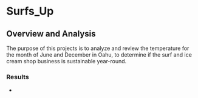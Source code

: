 # Surfs_Up

## Overview and Analysis
The purpose of this projects is to analyze and review the temperature for the month of June and December in Oahu, to determine if the surf and ice cream shop business is sustainable year-round.

### Results
- 
